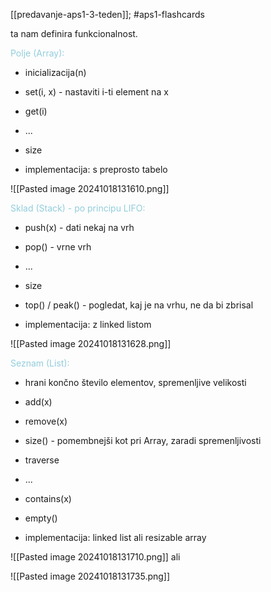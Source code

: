 [[predavanje-aps1-3-teden]]; #aps1-flashcards 

ta nam definira funkcionalnost.

<font color="#92cddc">Polje (Array):</font>
- inicializacija(n)
- set(i, x) - nastaviti i-ti element na x
- get(i)
- ... 
- size

- implementacija: s preprosto tabelo

![[Pasted image 20241018131610.png]]

<font color="#92cddc">Sklad (Stack) - po principu LIFO:</font>
- push(x) - dati nekaj na vrh
- pop() - vrne vrh
- ...
- size
- top() / peak() - pogledat, kaj je na vrhu, ne da bi zbrisal

- implementacija: z linked listom

![[Pasted image 20241018131628.png]]

<font color="#92cddc">Seznam (List):</font>
- hrani končno število elementov, spremenljive velikosti

- add(x)
- remove(x)
- size() - pomembnejši kot pri Array, zaradi spremenljivosti
- traverse
- ...
- contains(x)
- empty()

- implementacija: linked list ali resizable array

![[Pasted image 20241018131710.png]]
ali

![[Pasted image 20241018131735.png]]


